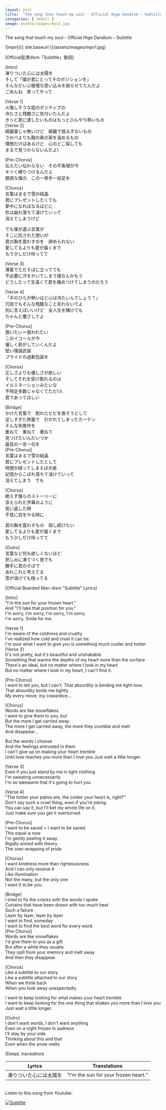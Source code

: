 ```yaml
---
layout: post
title:  "The song that touch my soul - Official Hige Dandism – Subtitle"
categories: [ Jekyll ]
image: assets/images/mpv1.jpg
---
```

The song that touch my soul - Official Hige Dandism – Subtitle

![mpv]({{ site.baseurl }}/assets/images/mpv1.jpg)

[Official髭男dism「Subtitle」歌詞]

[Intro]\
凍りついた心には太陽を\
そして「僕が君にとってそのポジションを」\
そんなだいぶ傲慢な思い込みを拗らせてたんだよ\
ごめんね　笑ってやって

[Verse 1]\
火傷しそうな程のポジティブの\
冷たさと残酷さに気付いたんだよ\
きっと君に渡したいものはもっとひんやり熱いもの\
[Verse 2]\
綺麗事じゃ無いけど　綺麗で揺るぎないもの\
うわべよりも胸の奥の奥を温めるもの\
理想だけはあるけど　心のどこ探しても\
まるで見つからないんだよ\

[Pre-Chorus]\
伝えたい伝わらない　その不条理が今\
キツく縛りつけるんだよ\
臆病な僕の　この一挙手一投足を

[Chorus]\
言葉はまるで雪の結晶\
君にプレゼントしたくても\
夢中になればなるほどに\
形は崩れ落ちて溶けていって\
消えてしまうけど

でも僕が選ぶ言葉が\
そこに託された想いが\
君の胸を震わすのを　諦められない\
愛してるよりも愛が届くまで\
もう少しだけ待ってて

[Verse 3]\
薄着でただそばに立ってても\
不必要に汗をかいてしまう僕なんかもう\
どうしたって生温くて君を痛めつけてしまうのだろう

[Verse 4]\
「手のひらが熱いほど心は冷たいんでしょう？」\
冗談でもそんな残酷なこと言わないでよ\
別に言えばいいけど　全人生を賭けても\
ちゃんと覆さしてよ

[Pre-Chorus]\
救いたい＝救われたい\
このイコールが今\
優しく剥がしていくんだよ\
堅い理論武装\
プライドの過剰包装を

[Chorus]\
正しさよりも優しさが欲しい\
そしてそれを受け取れるのは\
イルミネーションみたいな\
不特定多数じゃなくてただ1人\
君であってほしい

[Bridge]\
かけた言葉で　割れたヒビを直そうとして\
足しすぎた熱量で　引かれてしまったカーテン\
そんな失敗作を\
重ねて　重ねて　重ねて\
見つけたいんだいつか\
最高の一言一句を\
[Pre-Chorus]\
言葉はまるで雪の結晶\
君にプレゼントしたとして\
時間が経ってしまえば大抵\
記憶からこぼれ落ちて溶けていって\
消えてしまう　でも

[Chorus]\
絶えず僕らのストーリーに\
添えられた字幕のように\
思い返した時\
不意に目をやる時に

君の胸を震わすもの　探し続けたい\
愛してるよりも愛が届くまで\
もう少しだけ待ってて

[Outro]\
言葉など何も欲しくないほど\
悲しみに凍てつく夜でも\
勝手に君のそばで\
あれこれと考えてる\
雪が溶けても残ってる



[Official Bearded Man-dism "Subtitle" Lyrics]

[Intro]\
"I'm the sun for your frozen heart."\
And "I'll take that position for you."\
I'm sorry, I'm sorry, I'm sorry, I'm sorry.\
I'm sorry. Smile for me.

[Verse 1]\
I'm aware of the coldness and cruelty\
I've realized how cold and cruel it can be.\
I'm sure what I want to give you is something much cooler and hotter\
[Verse 2]\
It's not pretty, but it's beautiful and unshakable\
Something that warms the depths of my heart more than the surface\
There's an ideal, but no matter where I look in my heart\
But no matter where I look in my heart, I can't find it.

[Pre-Chorus]\
I want to tell you, but I can't. That absurdity is binding me tight now.\
That absurdity binds me tightly\
My every move, my cowardice...

[Chorus]\
Words are like snowflakes\
I want to give them to you, but\
But the more I get carried away\
The more I get carried away, the more they crumble and melt\
And disappear...

But the words I choose\
And the feelings entrusted in them\
I can't give up on making your heart tremble\
Until love reaches you more than I love you
Just wait a little longer.

[Verse 3]\
Even if you just stand by me in light clothing\
I'm sweating unnecessarily\
I'm so lukewarm that it's going to hurt you

[Verse 4]\
"The hotter your palms are, the colder your heart is, right?"\
Don't say such a cruel thing, even if you're joking.\
You can say it, but I'll bet my whole life on it.\
Just make sure you get it overturned.

[Pre-Chorus]\
I want to be saved = I want to be saved.\
This equal is now\
I'm gently peeling it away.\
Rigidly armed with theory\
The over-wrapping of pride.

[Chorus]\
I want kindness more than righteousness\
And I can only receive it\
Like illumination\
Not the many, but the only one\
I want it to be you.

[Bridge]\
I tried to fix the cracks with the words I spoke\
Curtains that have been drawn with too much heat\
Such a failure\
Layer by layer, layer by layer\
I want to find, someday\
I want to find the best word for every word.\
[Pre-Chorus]\
Words are like snowflakes\
I'd give them to you as a gift\
But after a while they usually\
They spill from your memory and melt away\
And then they disappear.

[Chorus]\
Like a subtitle to our story\
Like a subtitle attached to our story\
When we think back\
When you look away unexpectedly

I want to keep looking for what makes your heart tremble\
I want to keep looking for the one thing that shakes you more than I love you\
Just wait a little longer.

[Outro]\
I don't want words, I don't want anything\
Even on a night frozen in sadness\
I'll stay by your side\
Thinking about this and that\
Even when the snow melts

(DeepL translation)

|    Lyrics    |             Translations              |
|:------------:|:-------------------------------------:|
| 凍りついた心には太陽を  | "I'm the sun for your frozen heart."  |




\
Listen to this song from Youtube:

[![Subtitle](https://img.youtube.com/vi/TPMQmLakizM/hqdefault.jpg)](https://www.youtube.com/watch?v=TPMQmLakizM)





